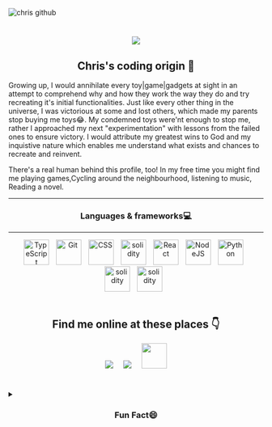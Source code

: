 ![chris github](https://user-images.githubusercontent.com/104537376/233860529-28a0d4d2-c2eb-49b5-a08e-1641393f984f.PNG)
  
  <h1 align="center">
  <a href="https://github.com/DenverCoder1/readme-typing-svg"><img src="https://readme-typing-svg.herokuapp.com?font=Fira+Code&pause=1100&width=500&lines=I'm+Christopher+Oche+King.;I'a+Software+Developer,+AI+Ethusiasist.;"></a>
</h1>


 ## <div align="center"> Chris's coding origin 🚀 </div>
<p>Growing up, I would annihilate every toy|game|gadgets at sight in an attempt to comprehend why and how they work the way they do and try recreating it's initial functionalities. Just like every other thing in the universe, I was victorious at some and lost others, which made my parents stop buying me toys😂. My condemned toys were'nt enough to stop me, rather I approached my next "experimentation" with lessons from the failed ones to ensure victory. I would attribute my greatest wins to God and my inquistive nature which enables me understand what exists and chances to recreate and reinvent.

There's a real human behind this profile, too! In my free time you might find me playing games,Cycling around the neighbourhood, listening to music, Reading a novel.</p>

---
### <div align="center">Languages & frameworks💻 </div>
---
<div align="center">
<img  alt="TypeScript" width="50px" style="padding-right:10px;" src="https://cdn.jsdelivr.net/gh/devicons/devicon/icons/typescript/typescript-plain.svg" />
<img  alt="Git" width="50px" style="padding-right:10px;" src="https://cdn.jsdelivr.net/gh/devicons/devicon/icons/git/git-original.svg" />
<img  alt="CSS" width="50px" style="padding-right:10px;" src="https://cdn.jsdelivr.net/gh/devicons/devicon/icons/tailwindcss/tailwindcss-plain.svg" />
   <img alt="solidity" width="50px"style="padding-right:10px;" src="https://cdn.jsdelivr.net/gh/devicons/devicon/icons/nextjs/nextjs-original.svg"/>
  <img  alt="React" width="50px" style="padding-right:10px;" src="https://cdn.jsdelivr.net/gh/devicons/devicon/icons/react/react-original.svg" />
<img  alt="NodeJS" width="50px" style="padding-right:10px;" src="https://cdn.jsdelivr.net/gh/devicons/devicon/icons/nodejs/nodejs-original.svg" />
<img  alt="Python" width="50px" style="padding-right:10px;" src="https://cdn.jsdelivr.net/gh/devicons/devicon/icons/python/python-plain.svg" />
 <img alt="solidity" width="50px"style="padding-right:10px;" src="https://cdn.jsdelivr.net/gh/devicons/devicon/icons/solidity/solidity-plain.svg"  />
 <img alt="solidity" width="50px"style="padding-right:10px;" src="https://cdn.jsdelivr.net/gh/devicons/devicon/icons/django/django-plain.svg"  />

</div>
</br>

 ## <div align="center">Find me online at these places 👇 </div>
 
  <p align="center">
      <a target="_blank"href="https://twitter.com/chris57948648"><img src="https://img.icons8.com/fluent/50/000000/twitter.png" /></a>&nbsp;&nbsp;&nbsp;&nbsp;
    <a target="_blank" href="https://www.linkedin.com/in/christopher-oche-1b3315260/"><img src="https://img.icons8.com/color/50/000000/linkedin.png"/></a>&nbsp;&nbsp;&nbsp;&nbsp;
 <a target="_blank"href="https://www.instagram.com/christopherossy9/"><img src="https://upload.wikimedia.org/wikipedia/commons/thumb/a/a5/Instagram_icon.png/2048px-Instagram_icon.png" width="50px"/></a>
   
  </p>


#
<details>
  <summary><h3 align="center">Fun Fact😄</h3></summary>
 While you are reading this, I am probably developing a new project or completing an old one 😛 .
   


